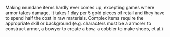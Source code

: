 Making mundane items hardly ever comes up, excepting games where armor takes damage. It takes 1 day per 5 gold pieces of retail and they have to spend half the cost in raw materials. Complex items require the appropriate skill or background (e.g. characters must be a armorer to construct armor, a bowyer to create a bow, a cobbler to make shoes, et al.)